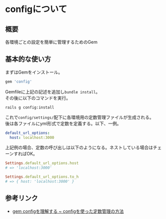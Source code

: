 # configについて

## 概要
各環境ごとの設定を簡単に管理するためのGem

## 基本的な使い方
まずはGemをインストール。
```rb
gem 'config'
```
Gemfileに上記の記述を追加し`bundle install`。  
その後に以下のコマンドを実行。
```shell
rails g config:install
```
これで`config/settings/`配下に各環境用の定数管理ファイルが生成される。  
後は各ファイルにyml形式で定数を定義する。以下、一例。
```yml
default_url_options:
  host: localhost:3000
```
上記例の場合、定数の呼び出しは以下のようになる。ネストしている場合はチェーンすればOK。
```rb
Settings.default_url_options.host
# => 'localhost:3000'

Settings.default_url_options.to_h
# => { host: 'localhost:3000' }
```

## 参考リンク
- [gem configを理解する ~ configを使った定数管理の方法](https://qiita.com/sazumy/items/8d3b06d0d42af114a383)